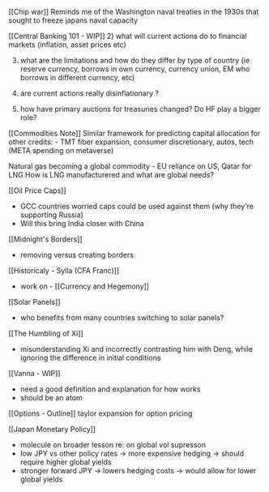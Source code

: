 
[[Chip war]]
Reminds me of the Washington naval treaties in the 1930s that sought to freeze japans naval capacity

[[Central Banking 101 - WIP]]
2) what will current actions do to financial markets (inflation, asset prices etc)

3) what are the limitations and how do they differ by type of country (ie reserve currency, borrows in own currency, currency union, EM who borrows in different currency, etc)

4) are current actions really disinflationary ?
5) how have primary auctions for treasuries changed? Do HF play a bigger role?

[[Commodities Note]]
Similar framework for predicting capital allocation for other credits:
	- TMT fiber expansion, consumer discretionary, autos, tech (META spending on metaverse)

Natural gas becoming a global commodity
	- EU reliance on US, Qatar for LNG
How is LNG manufacturered and what are global needs?


[[Oil Price Caps]]
- GCC countries worried caps could be used against them (why they're supporting Russia)
- Will this bring India closer with China

[[Midnight's Borders]]
- removing versus creating borders

[[Historicaly - Sylla (CFA Franc)]]
- work on - [[Currency and Hegemony]]

[[Solar Panels]]
- who benefits from many countries switching to solar panels?

[[The Humbling of Xi]]
- misunderstanding Xi and incorrectly contrasting him with Deng, while ignoring the difference in initial conditions

[[Vanna - WIP]]
- need a good definition and explanation for how works
- should be an atom

[[Options - Outline]]
taylor expansion for option pricing

[[Japan Monetary Policy]]
- molecule on broader lesson re: on global vol supresson
- low JPY vs other policy rates -> more expensive hedging -> should require higher global yields
- stronger forward JPY -> lowers hedging costs -> would allow for lower global yields 
